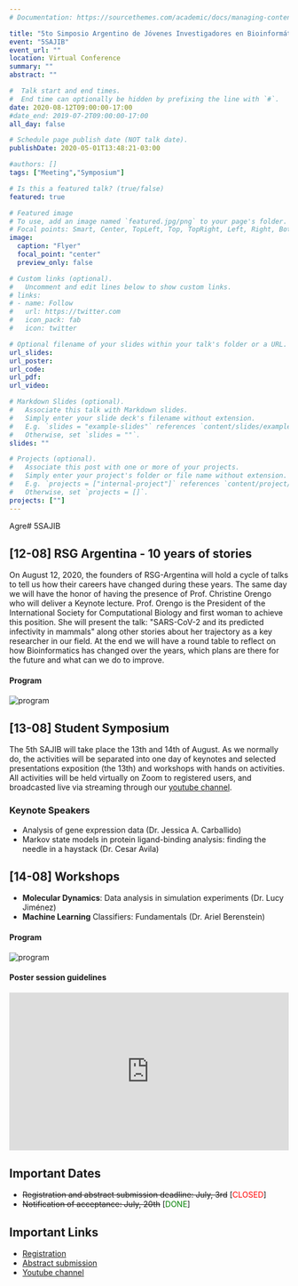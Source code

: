 ```yaml
---
# Documentation: https://sourcethemes.com/academic/docs/managing-content/

title: "5to Simposio Argentino de Jóvenes Investigadores en Bioinformática"
event: "5SAJIB"
event_url: ""
location: Virtual Conference 
summary: ""
abstract: ""

#  Talk start and end times.
#  End time can optionally be hidden by prefixing the line with `#`.
date: 2020-08-12T09:00:00-17:00
#date_end: 2019-07-2T09:00:00-17:00
all_day: false

# Schedule page publish date (NOT talk date).
publishDate: 2020-05-01T13:48:21-03:00

#authors: []
tags: ["Meeting","Symposium"]

# Is this a featured talk? (true/false)
featured: true

# Featured image
# To use, add an image named `featured.jpg/png` to your page's folder. 
# Focal points: Smart, Center, TopLeft, Top, TopRight, Left, Right, BottomLeft, Bottom, BottomRight.
image:
  caption: "Flyer"
  focal_point: "center"
  preview_only: false

# Custom links (optional).
#   Uncomment and edit lines below to show custom links.
# links:
# - name: Follow
#   url: https://twitter.com
#   icon_pack: fab
#   icon: twitter

# Optional filename of your slides within your talk's folder or a URL.
url_slides: 
url_poster: 
url_code:
url_pdf:
url_video:

# Markdown Slides (optional).
#   Associate this talk with Markdown slides.
#   Simply enter your slide deck's filename without extension.
#   E.g. `slides = "example-slides"` references `content/slides/example-slides.md`.
#   Otherwise, set `slides = ""`.
slides: ""

# Projects (optional).
#   Associate this post with one or more of your projects.
#   Simply enter your project's folder or file name without extension.
#   E.g. `projects = ["internal-project"]` references `content/project/deep-learning/index.md`.
#   Otherwise, set `projects = []`.
projects: [""]
---
```

Agre# 5SAJIB

## [12-08] RSG Argentina - 10 years of stories 

On August 12, 2020, the founders of RSG-Argentina will hold a cycle of talks to tell us how their careers have changed during these years. The same day we will have the honor of having the presence of Prof. Christine Orengo who will deliver a Keynote lecture. Prof. Orengo is the President of the International Society for Computational Biology and first woman to achieve this position. She will present the talk: "SARS-CoV-2 and its predicted infectivity in mammals" along other stories about her trajectory as a key researcher in our field. At the end we will have a round table to reflect on how Bioinformatics has changed over the years, which plans are there for the future and what can we do to improve.

#### Program

![program](/conferences/sajib2020/programme-10y-ann.jpg)

## [13-08] Student Symposium 

The 5th SAJIB will take place the 13th and 14th of August. As we normally do, the activities will be separated into one day of keynotes and selected presentations exposition (the 13th) and workshops with hands on activities. All activities will be held virtually on Zoom to registered users, and broadcasted live via streaming through our [youtube channel](https://www.youtube.com/channel/UCVQA_t8dR5xownEu5NI9S0w/featured). 

### Keynote Speakers
- Analysis of gene expression data (Dr. Jessica A. Carballido)
- Markov state models in protein ligand-binding analysis: finding the needle in a haystack (Dr. Cesar Avila)


## [14-08] Workshops 
- **Molecular Dynamics**: Data analysis in simulation experiments (Dr. Lucy Jiménez)
- **Machine Learning** Classifiers: Fundamentals (Dr. Ariel Berenstein)

#### Program

![program](/conferences/sajib2020/programme-13.jpg)

#### Poster session guidelines

<div style="width: 100%;"><div style="position: relative; padding-bottom: 56.25%; padding-top: 0; height: 0;"><iframe frameborder="0" width="1200px" height="675px" style="position: absolute; top: 0; left: 0; width: 100%; height: 100%;" src="https://view.genial.ly/5f210e4ac2b34d0d9cf09c37" type="text/html" allowscriptaccess="always" allowfullscreen="true" scrolling="yes" allownetworking="all"></iframe> </div> </div>

## Important Dates
- <span style="text-decoration:line-through"> Registration and abstract submission deadline: July, 3rd</span> [<span style="color:red">CLOSED</span>]
- <span style="text-decoration:line-through"> Notification of acceptance: July, 20th</span>  [<span style="color:green">DONE</span>]

## Important Links
- [Registration](https://forms.gle/FSdMtdFLJWzrZyiK9)
- [Abstract submission](https://forms.gle/DjuEkN65inXukADv5)
- [Youtube channel](https://www.youtube.com/channel/UCVQA_t8dR5xownEu5NI9S0w/featured)